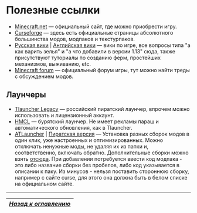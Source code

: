 # Полезные ссылки

+ [Minecraft.net](https://minecraft.net/ru-ru/) — официальный сайт, где можно приобрести игру.
+ [Curseforge](https://minecraft.curseforge.com) — здесь есть официальные страницы абсолютного большинства модов, модпаков и текстурпаков.
+ [Русская вики](https://minecraft-ru.gamepedia.com) | [Английская вики](https://minecraft.gamepedia.com) — вики по игре, все вопросы типа "а как варить зелья" и "а что добавили в версии 1.13" сюда, также присутствуют туториалы по созданию ферм, простейших механизмов, выживанию, etc.
+ [Minecraft forum](https://www.minecraftforum.net) — официальный форум игры, тут можно найти треды с обсуждением модов.

## Лаунчеры

+ [Tlauncher Legacy](http://tlauncher.ru/download/jar) — российский пиратский лаунчер, впрочем можно использовать и лицензионный аккаунт.
+ [HMCL](http://ci.huangyuhui.net/job/HMCL/lastBuild/) — бурятский лаунчер. Не имеет рекламы параш и автоматического обновления, как в Tlauncher.
+ [ATLauncher](https://www.atlauncher.com/downloads) | [Пиратская версия](https://www.hackphoenix.com/atlauncher/) — Установка разных сборок модов в один клик, уже настроенных и оптимизированных. Можно отключать ненужные моды, не удаляя их из папки и, соответственно, включать обратно. Дополнительные сборки можно взять [отсюда](https://www.atlauncher.com/packs/semipublic). При добавлении потребуется ввести код модпака - это либо название сборки без пробелов, либо код указывается в описании к паку. Из минусов - нельзя поставить стороннюю сборку, например с сайте curse, для этого она должна быть в белом списке на официальном сайте.

------

|[*Назад к оглавлению*](README.md)|
|:---:|
